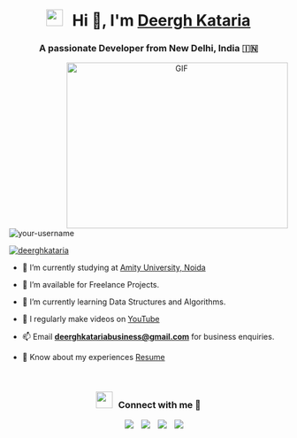 <h1 align="center"> <img src="https://media.giphy.com/media/iY8CRBdQXODJSCERIr/giphy.gif" width="30" height="30" style="margin-right: 10px;"> Hi 👋, I'm <a href="https://github.com/DeerghKataria" target="_blank">Deergh Kataria</a></h1>
<h3 align="center">A passionate Developer from New Delhi, India &#127470;&#127475;</h3>

<a target="_blank" align="center">
  <img align="right" top="500" height="300" width="400" alt="GIF" src="https://media.giphy.com/media/SWoSkN6DxTszqIKEqv/giphy.gif">
</a>

<p align="left"> <img src="https://komarev.com/ghpvc/?username=your-username&label=Profile%20views&color=0e75b6&style=flat" alt="your-username" /> </p>

<p align="left"> <a href="https://twitter.com/Deergh_K" target="_blank"><img src="https://img.shields.io/twitter/follow/deerghkataria?logo=twitter&style=for-the-badge" alt="deerghkataria" /></a> </p>


- 🌱 I’m currently studying at <a href="https://www.amity.edu/" target="_blank">Amity University, Noida</a>

- 🤝 I’m available for Freelance Projects.

- 🌱 I’m currently learning Data Structures and Algorithms.

- 🎥 I regularly make videos on [YouTube](https://www.youtube.com/deerghkataria)

- 📫 Email **deerghkatariabusiness@gmail.com** for business enquiries.

- 📄 Know about my experiences <a href="https://cat-egret-7bd.notion.site/Resume-315bf82fe52144e69d805c8262a922a1?pvs=4" target="_blank">Resume</a>
<br/>

<h3 align="center"> <img src="https://media.giphy.com/media/iY8CRBdQXODJSCERIr/giphy.gif" width="30" height="30" style="margin-right: 10px;">Connect with me 🤝 </h3>

<p align="center">
  <div align="center" class="icons-social" style="margin-left: 10px;">
    <a style="margin-left: 10px;" target="_blank" href="https://www.linkedin.com/in/deergh-kataria-544564236/">
      <img src="https://img.icons8.com/doodle/40/000000/linkedin--v2.png"></a>
    <a style="margin-left: 10px;" target="_blank" href="https://github.com/DeerghKataria">
      <img src="https://img.icons8.com/doodle/40/000000/github--v1.png"></a>
      <a style="margin-left: 10px;" target="_blank" href="https://twitter.com/Deergh_K">
      <img src="https://img.icons8.com/doodle/40/000000/twitter-squared--v2.png"></a>
      <a style="margin-left: 10px;" target="_blank" href="https://www.instagram.com/deerghkataria/">
      <img src="https://img.icons8.com/doodle/40/000000/instagram-new--v2.png"></a>




